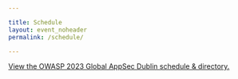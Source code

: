 ```yaml
---

title: Schedule
layout: event_noheader
permalink: /schedule/

---
```

<a id="sched-embed" href="//owasp2023globalappsecdublin.sched.com/">View the OWASP 2023 Global AppSec Dublin schedule &amp; directory.</a><script type="text/javascript" src="//owasp2023globalappsecdublin.sched.com/js/embed.js"></script>
